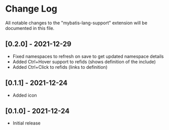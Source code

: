 # Change Log
All notable changes to the "mybatis-lang-support" extension will be documented in this file.

## [0.2.0] - 2021-12-29
- Fixed namespaces to refresh on save to get updated namespace details
- Added Ctrl+Hover support to refids (shows definition of the include)
- Added Ctrl+Click to refids (links to definition)

## [0.1.1] - 2021-12-24
- Added icon

## [0.1.0] - 2021-12-24
- Initial release